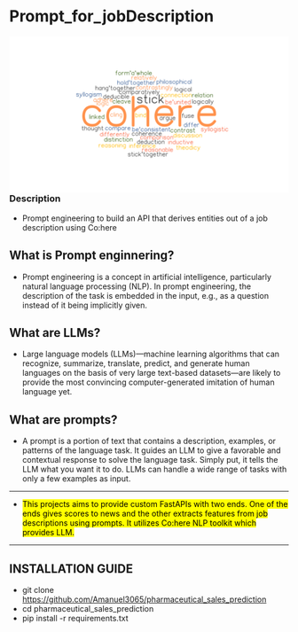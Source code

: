 
# Prompt_for_jobDescription

<img src="data/cohere.png" 
     alt="coh"
     style="float: left; margin-right: 1px;" 
    />

### Description

* Prompt engineering to build an API that derives entities out of a job description using Co:here


## What is Prompt enginnering?

* Prompt engineering is a concept in artificial intelligence, particularly natural language processing (NLP). In prompt engineering, the description of the task is embedded in the input, e.g., as a question instead of it being implicitly given.

## What are LLMs?

* Large language models (LLMs)—machine learning algorithms that can recognize, summarize, translate, predict, and generate human languages on the basis of very large text-based datasets—are likely to provide the most convincing computer-generated imitation of human language yet.

## What are prompts?

* A prompt is a portion of text that contains a description, examples, or patterns of the language task. It guides an LLM to give a favorable and contextual response to solve the language task. Simply put, it tells the LLM what you want it to do. LLMs can handle a wide range of tasks with only a few examples as input.

---

* <mark> This projects aims to provide custom FastAPIs with two ends. One of the ends gives scores to news and the other extracts features from job descriptions using prompts. It utilizes Co:here NLP toolkit which provides LLM. </mark>

---

## INSTALLATION GUIDE

* git clone https://github.com/Amanuel3065/pharmaceutical_sales_prediction
* cd pharmaceutical_sales_prediction
* pip install -r requirements.txt 

